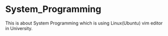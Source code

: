 # System_Programming
This is about System Programming which is using Linux(Ubuntu) vim editor in University.
